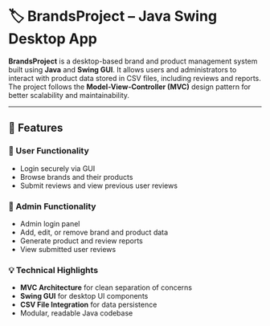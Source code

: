 # 🏷️ BrandsProject – Java Swing Desktop App

**BrandsProject** is a desktop-based brand and product management system built using **Java** and **Swing GUI**. It allows users and administrators to interact with product data stored in CSV files, including reviews and reports. The project follows the **Model-View-Controller (MVC)** design pattern for better scalability and maintainability.

---

## 📌 Features

### 👤 User Functionality
- Login securely via GUI
- Browse brands and their products
- Submit reviews and view previous user reviews

### 🔧 Admin Functionality
- Admin login panel
- Add, edit, or remove brand and product data
- Generate product and review reports
- View submitted user reviews

### 💡 Technical Highlights
- **MVC Architecture** for clean separation of concerns
- **Swing GUI** for desktop UI components
- **CSV File Integration** for data persistence
- Modular, readable Java codebase
